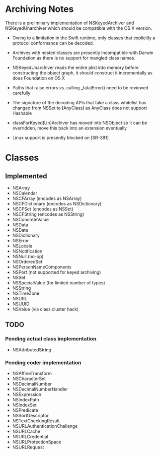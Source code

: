 # Archiving Notes

There is a preliminary implementation of NSKeyedArchiver and NSKeyedUnarchiver which should be compatible with the OS X version.

* Owing to a limitation in the Swift runtime, only classes that explicitly a protocol conformance can be decoded.

* Archives with nested classes are presently incompatible with Darwin Foundation as there is no support for mangled class names.

* NSKeyedUnarchiver reads the entire plist into memory before constructing the object graph, it should construct it incrementally as does Foundation on OS X

* Paths that raise errors vs. calling _fatalError() need to be reviewed carefully

* The signature of the decoding APIs that take a class whitelist has changed from NSSet to [AnyClass] as AnyClass does not support Hashable

* classForKeyed[Un]Archiver has moved into NSObject so it can be overridden, move this back into an extension eventually

* Linux support is presently blocked on [SR-381]

# Classes

## Implemented

* NSArray
* NSCalendar
* NSCFArray (encodes as NSArray)
* NSCFDictionary (encodes as NSDictionary)
* NSCFSet (encodes as NSSet)
* NSCFString (encodes as NSString)
* NSConcreteValue
* NSData
* NSDate
* NSDictionary
* NSError
* NSLocale
* NSNotification
* NSNull (no-op)
* NSOrderedSet
* NSPersonNameComponents
* NSPort (not supported for keyed archiving)
* NSSet
* NSSpecialValue (for limited number of types)
* NSString
* NSTimeZone
* NSURL
* NSUUID
* NSValue (via class cluster hack)

## TODO

### Pending actual class implementation

* NSAttributedString

### Pending coder implementation

* NSAffineTransform
* NSCharacterSet
* NSDecimalNumber
* NSDecimalNumberHandler
* NSExpression
* NSIndexPath
* NSIndexSet
* NSPredicate
* NSSortDescriptor
* NSTextCheckingResult
* NSURLAuthenticationChallenge
* NSURLCache
* NSURLCredential
* NSURLProtectionSpace
* NSURLRequest
